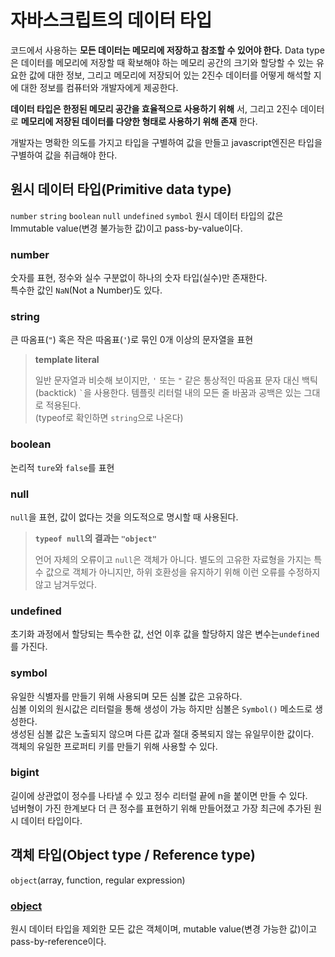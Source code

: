 # 자바스크립트의 데이터 타입

코드에서 사용하는 **모든 데이터는 메모리에 저장하고 참조할 수 있어야 한다.** 
Data type은 데이터를 메모리에 저장할 때 확보해야 하는 메모리 공간의 크기와 할당할 수 있는 유요한 값에 대한 정보, 그리고 메모리에 저장되어 있는 2진수 데이터를 어떻게 해석할 지에 대한 정보를 컴퓨터와 개발자에게 제공한다.

**데이터 타입은 한정된 메모리 공간을 효율적으로 사용하기 위해** 서, 그리고 2진수 데이터로 **메모리에 저장된 데이터를 다양한 형태로 사용하기 위해 존재** 한다.

개발자는 명확한 의도를 가지고 타입을 구별하여 값을 만들고 javascript엔진은 타입을 구별하여 값을 취급해야 한다.



## 원시 데이터 타입(Primitive data type)

`number` `string`  `boolean` `null` `undefined` `symbol` 
원시 데이터 타입의 값은 Immutable value(변경 불가능한 값)이고 pass-by-value이다.



### number

숫자를 표현, 정수와 실수 구분없이 하나의 숫자 타입(실수)만 존재한다.  
특수한 값인 `NaN`(Not a Number)도 있다.



### string

큰 따옴표(`"`) 혹은 작은 따옴표(`'`)로 묶인 0개 이상의 문자열을 표현

> **template literal**
>
> 일반 문자열과 비슷해 보이지만, `'` 또는 `"` 같은 통상적인 따옴표 문자 대신 백틱(backtick) `` ` ``을 사용한다. 템플릿 리터럴 내의 모든 줄 바꿈과 공백은 있는 그대로 적용된다.  
> (typeof로 확인하면 `string`으로 나온다)



### boolean

논리적 `ture`와 `false`를 표현



### null

`null`을 표현, 값이 없다는 것을 의도적으로 명시할 때 사용된다.  

> **`typeof null`의 결과는 `"object"`**
>
> 언어 자체의 오류이고 `null`은 객체가 아니다. 별도의 고유한 자료형을 가지는 특수 값으로 객체가 아니지만, 하위 호환성을 유지하기 위해 이런 오류를 수정하지 않고 남겨두었다.



### undefined

초기화 과정에서 할당되는 특수한 값, 선언 이후 값을 할당하지 않은 변수는`undefined`를 가진다. 



### symbol

유일한 식별자를 만들기 위해 사용되며 모든 심볼 값은 고유하다.  
심볼 이외의 원시값은 리터럴을 통해 생성이 가능 하지만 심볼은 `Symbol()` 메소드로 생성한다.  
생성된 심볼 값은 노출되지 않으며 다른 값과 절대 중복되지 않는 유일무이한 값이다.  
객체의 유일한 프로퍼티 키를 만들기 위해 사용할 수 있다.



### bigint

길이에 상관없이 정수를 나타낼 수 있고 정수 리터럴 끝에 n을 붙이면 만들 수 있다.  
넘버형이 가진 한계보다 더 큰 정수를 표현하기 위해 만들어졌고 가장 최근에 추가된 원시 데이터 타입이다.



## 객체 타입(Object type / Reference type)

`object`(array, function, regular expression)

### [object](./javascript-object.md)

원시 데이터 타입을 제외한 모든 값은 객체이며, mutable value(변경 가능한 값)이고 pass-by-reference이다.


